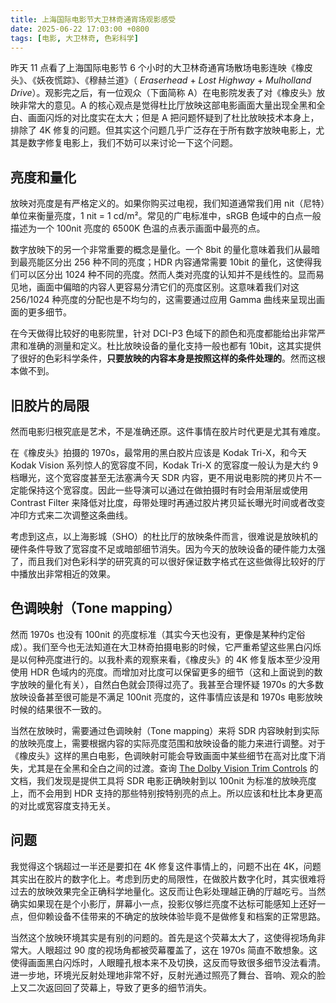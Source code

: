 ```yaml
---
title: 上海国际电影节大卫林奇通宵场观影感受
date: 2025-06-22 17:03:00 +0800
tags: [电影, 大卫林奇, 色彩科学]
---
```


昨天 11 点看了上海国际电影节 6 个小时的大卫林奇通宵场散场电影连映《橡皮头》、《妖夜慌踪》、《穆赫兰道》（ *Eraserhead* + *Lost Highway* + *Mulholland Drive*）。观影完之后，有一位观众（下面简称 A）在电影院发表了对《橡皮头》放映非常大的意见。A 的核心观点是觉得杜比厅放映这部电影画面大量出现全黑和全白、画面闪烁的对比度实在太大；但是 A 把问题怀疑到了杜比放映技术本身上，排除了 4K 修复的问题。但其实这个问题几乎广泛存在于所有数字放映电影上，尤其是数字修复电影上，我们不妨可以来讨论一下这个问题。

## 亮度和量化

放映对亮度是有严格定义的。如果你购买过电视，我们知道通常我们用 nit（尼特）单位来衡量亮度，1 nit = 1 cd/m²。常见的广电标准中，sRGB 色域中的白点一般描述为一个 100nit 亮度的 6500K 色温的点表示画面中最亮的点。

数字放映下的另一个非常重要的概念是量化。一个 8bit 的量化意味着我们从最暗到最亮能区分出 256 种不同的亮度；HDR 内容通常需要 10bit 的量化，这使得我们可以区分出 1024 种不同的亮度。然而人类对亮度的认知并不是线性的。显而易见地，画面中偏暗的内容人更容易分清它们的亮度区别。这意味着我们对这 256/1024 种亮度的分配也是不均匀的，这需要通过应用 Gamma 曲线来呈现出画面的更多细节。

在今天做得比较好的电影院里，针对 DCI-P3 色域下的颜色和亮度都能给出非常严肃和准确的测量和定义。杜比放映设备的量化支持一般也都有 10bit，这其实提供了很好的色彩科学条件，**只要放映的内容本身是按照这样的条件处理的**。然而这根本做不到。

## 旧胶片的局限

然而电影归根究底是艺术，不是准确还原。这件事情在胶片时代更是尤其有难度。

在《橡皮头》拍摄的 1970s，最常用的黑白胶片应该是 Kodak Tri-X，和今天 Kodak Vision 系列惊人的宽容度不同，Kodak Tri-X 的宽容度一般认为是大约 9 档曝光，这个宽容度甚至无法塞满今天 SDR 内容，更不用说电影院的拷贝片不一定能保持这个宽容度。因此一些导演可以通过在做拍摄时有时会用渐层或使用 Contrast Filter 来降低对比度，母带处理时再通过胶片拷贝延长曝光时间或者改变冲印方式来二次调整这条曲线。

考虑到这点，以上海影城（SHO）的杜比厅的放映条件而言，很难说是放映机的硬件条件导致了宽容度不足或暗部细节消失。因为今天的放映设备的硬件能力太强了，而且我们对色彩科学的研究真的可以很好保证数字格式在这些做得比较好的厅中播放出非常相近的效果。

## 色调映射（Tone mapping）

然而 1970s 也没有 100nit 的亮度标准（其实今天也没有，更像是某种约定俗成）。我们至今也无法知道在大卫林奇拍摄电影的时候，它严重希望这些黑白闪烁是以何种亮度进行的。以我朴素的观察来看，《橡皮头》的 4K 修复版本至少没用使用 HDR 色域内的亮度。而增加对比度可以保留更多的细节（这和上面说到的数字放映的量化有关），自然白色就会顶得过亮了。我甚至合理怀疑 1970s 的大多数放映设备甚至很可能是不满足 100nit 亮度的，这件事情应该是和 1970s 电影放映时候的结果很不一致的。

当然在放映时，需要通过色调映射（Tone mapping）来将 SDR 内容映射到实际的放映亮度上，需要根据内容的实际亮度范围和放映设备的能力来进行调整。对于《橡皮头》这样的黑白电影，色调映射可能会导致画面中某些细节在高对比度下消失，尤其是在全黑和全白之间的过渡。查询 [The Dolby Vision Trim Controls](https://professionalsupport.dolby.com/s/article/The-Dolby-Vision-Trim-Controls?language=en_US) 的文档，我们发现是提供工具将 SDR 电影正确映射到以 100nit 为标准的放映亮度上，而不会用到 HDR 支持的那些特别按特别亮的点上。所以应该和杜比本身更高的对比或宽容度支持无关。

## 问题

我觉得这个锅超过一半还是要扣在 4K 修复这件事情上的，问题不出在 4K，问题其实出在胶片的数字化上。考虑到历史的局限性，在做胶片数字化时，其实很难将过去的放映效果完全正确科学地量化。这反而让色彩处理越正确的厅越吃亏。当然确实如果现在是个小影厅，屏幕小一点，投影仪够烂亮度不达标可能感知上还好一点，但仰赖设备不佳带来的不确定的放映体验毕竟不是做修复和档案的正常思路。

当然这个放映环境其实是有别的问题的。首先是这个荧幕太大了，这使得视场角非常大。人眼超过 90 度的视场角都被荧幕覆盖了，这在 1970s 简直不敢想象。这使得画面黑白闪烁时，人眼瞳孔根本来不及切换，这反而导致很多细节没法看清。进一步地，环境光反射处理地非常不好，反射光通过照亮了舞台、音响、观众的脸上又二次返回回了荧幕上，导致了更多的细节消失。
